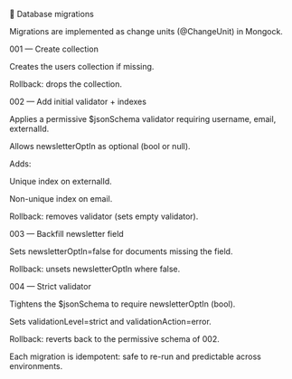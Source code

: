 🔄 Database migrations

Migrations are implemented as change units (@ChangeUnit) in Mongock.

001 — Create collection

Creates the users collection if missing.

Rollback: drops the collection.

002 — Add initial validator + indexes

Applies a permissive $jsonSchema validator requiring username, email, externalId.

Allows newsletterOptIn as optional (bool or null).

Adds:

Unique index on externalId.

Non-unique index on email.

Rollback: removes validator (sets empty validator).

003 — Backfill newsletter field

Sets newsletterOptIn=false for documents missing the field.

Rollback: unsets newsletterOptIn where false.

004 — Strict validator

Tightens the $jsonSchema to require newsletterOptIn (bool).

Sets validationLevel=strict and validationAction=error.

Rollback: reverts back to the permissive schema of 002.

Each migration is idempotent: safe to re-run and predictable across environments.